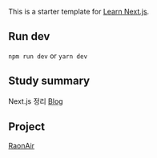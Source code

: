This is a starter template for [Learn Next.js](https://nextjs.org/learn).

## Run dev
`npm run dev` or `yarn dev`

## Study summary
Next.js 정리 [Blog](https://blog.naver.com/hanjo1515/222482442023)

## Project
[RaonAir](https://github.com/mju-likelion/raonair_frontend)
